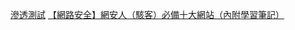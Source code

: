 [滲透測試](https://blog.csdn.net/weixin_40228200/category_10842525.html)
[【網路安全】網安人（駭客）必備十大網站（內附學習筆記）](https://blog.csdn.net/2401_84618514/article/details/143732099)